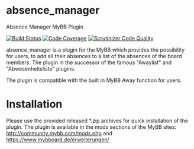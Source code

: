 absence_manager
============

Absence Manager MyBB Plugin

[![Build Status](https://travis-ci.org/JanMalte/mybb_absence_manager.svg?branch=develop)](https://travis-ci.org/JanMalte/mybb_absence_manager)
[![Code Coverage](https://scrutinizer-ci.com/g/JanMalte/mybb_absence_manager/badges/coverage.png?b=develop)](https://scrutinizer-ci.com/g/JanMalte/mybb_absence_manager/?branch=develop)
[![Scrutinizer Code Quality](https://scrutinizer-ci.com/g/JanMalte/mybb_absence_manager/badges/quality-score.png?b=develop)](https://scrutinizer-ci.com/g/JanMalte/mybb_absence_manager/?branch=develop)

absence_manager is a plugin for the MyBB which provides the possibility for users,
to add all their absences to a list of the absences of the board members.
The plugin in the successor of the famous "Awaylist" and "Abwesenheitsliste" plugins.

The plugin is compatible with the built in MyBB Away function for users.


Installation
============

Please use the provided released *.zip archives for quick installation of the plugin.
The plugin is available in the mods sections of the MyBB sites:
http://community.mybb.com/mods.php and https://www.mybboard.de/erweiterungen/
